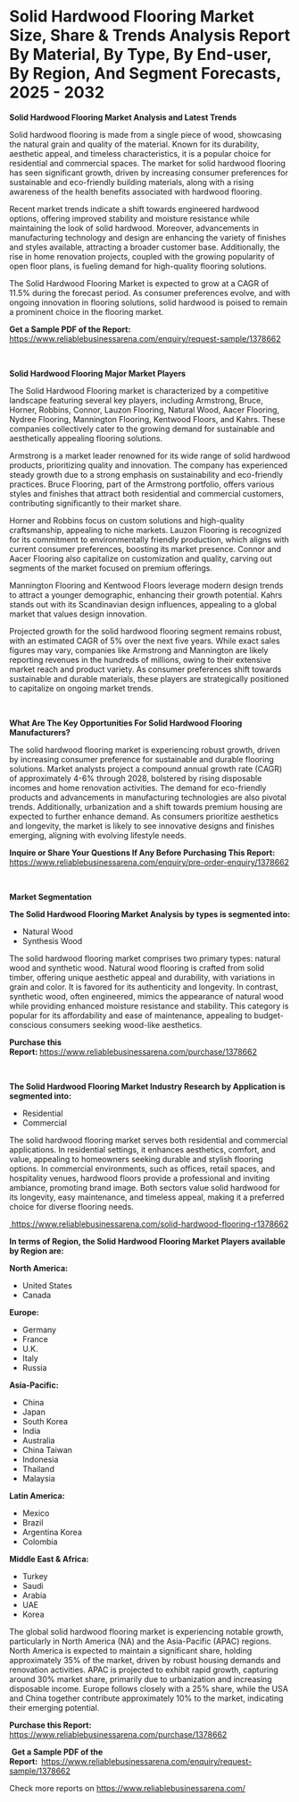 <p><h1>Solid Hardwood Flooring Market Size, Share & Trends Analysis Report By Material, By Type, By End-user, By Region, And Segment Forecasts, 2025 - 2032</h1></p><p><strong>Solid Hardwood Flooring Market Analysis and Latest Trends</strong></p>
<p><p>Solid hardwood flooring is made from a single piece of wood, showcasing the natural grain and quality of the material. Known for its durability, aesthetic appeal, and timeless characteristics, it is a popular choice for residential and commercial spaces. The market for solid hardwood flooring has seen significant growth, driven by increasing consumer preferences for sustainable and eco-friendly building materials, along with a rising awareness of the health benefits associated with hardwood flooring.</p><p>Recent market trends indicate a shift towards engineered hardwood options, offering improved stability and moisture resistance while maintaining the look of solid hardwood. Moreover, advancements in manufacturing technology and design are enhancing the variety of finishes and styles available, attracting a broader customer base. Additionally, the rise in home renovation projects, coupled with the growing popularity of open floor plans, is fueling demand for high-quality flooring solutions.</p><p>The Solid Hardwood Flooring Market is expected to grow at a CAGR of 11.5% during the forecast period. As consumer preferences evolve, and with ongoing innovation in flooring solutions, solid hardwood is poised to remain a prominent choice in the flooring market.</p></p>
<p><strong>Get a Sample PDF of the Report:&nbsp;</strong> <a href="https://www.reliablebusinessarena.com/enquiry/request-sample/1378662?utm_campaign=3566&utm_medium=2&utm_source=Github&utm_content=ia&utm_term=31032025&utm_id=solid-hardwood-flooring">https://www.reliablebusinessarena.com/enquiry/request-sample/1378662</a></p>
<p>&nbsp;</p>
<p><strong>Solid Hardwood Flooring Major Market Players</strong></p>
<p><p>The Solid Hardwood Flooring market is characterized by a competitive landscape featuring several key players, including Armstrong, Bruce, Horner, Robbins, Connor, Lauzon Flooring, Natural Wood, Aacer Flooring, Nydree Flooring, Mannington Flooring, Kentwood Floors, and Kahrs. These companies collectively cater to the growing demand for sustainable and aesthetically appealing flooring solutions.</p><p>Armstrong is a market leader renowned for its wide range of solid hardwood products, prioritizing quality and innovation. The company has experienced steady growth due to a strong emphasis on sustainability and eco-friendly practices. Bruce Flooring, part of the Armstrong portfolio, offers various styles and finishes that attract both residential and commercial customers, contributing significantly to their market share.</p><p>Horner and Robbins focus on custom solutions and high-quality craftsmanship, appealing to niche markets. Lauzon Flooring is recognized for its commitment to environmentally friendly production, which aligns with current consumer preferences, boosting its market presence. Connor and Aacer Flooring also capitalize on customization and quality, carving out segments of the market focused on premium offerings.</p><p>Mannington Flooring and Kentwood Floors leverage modern design trends to attract a younger demographic, enhancing their growth potential. Kahrs stands out with its Scandinavian design influences, appealing to a global market that values design innovation.</p><p>Projected growth for the solid hardwood flooring segment remains robust, with an estimated CAGR of 5% over the next five years. While exact sales figures may vary, companies like Armstrong and Mannington are likely reporting revenues in the hundreds of millions, owing to their extensive market reach and product variety. As consumer preferences shift towards sustainable and durable materials, these players are strategically positioned to capitalize on ongoing market trends.</p></p>
<p>&nbsp;</p>
<p><strong>What Are The Key Opportunities For Solid Hardwood Flooring Manufacturers?</strong></p>
<p><p>The solid hardwood flooring market is experiencing robust growth, driven by increasing consumer preference for sustainable and durable flooring solutions. Market analysts project a compound annual growth rate (CAGR) of approximately 4-6% through 2028, bolstered by rising disposable incomes and home renovation activities. The demand for eco-friendly products and advancements in manufacturing technologies are also pivotal trends. Additionally, urbanization and a shift towards premium housing are expected to further enhance demand. As consumers prioritize aesthetics and longevity, the market is likely to see innovative designs and finishes emerging, aligning with evolving lifestyle needs.</p></p>
<p><strong>Inquire or Share Your Questions If Any Before Purchasing This Report:</strong> <a href="https://www.reliablebusinessarena.com/enquiry/pre-order-enquiry/1378662?utm_campaign=3566&utm_medium=2&utm_source=Github&utm_content=ia&utm_term=31032025&utm_id=solid-hardwood-flooring">https://www.reliablebusinessarena.com/enquiry/pre-order-enquiry/1378662</a></p>
<p>&nbsp;</p>
<p><strong>Market Segmentation</strong></p>
<p><strong>The Solid Hardwood Flooring Market Analysis by types is segmented into:</strong></p>
<p><ul><li>Natural Wood</li><li>Synthesis Wood</li></ul></p>
<p><p>The solid hardwood flooring market comprises two primary types: natural wood and synthetic wood. Natural wood flooring is crafted from solid timber, offering unique aesthetic appeal and durability, with variations in grain and color. It is favored for its authenticity and longevity. In contrast, synthetic wood, often engineered, mimics the appearance of natural wood while providing enhanced moisture resistance and stability. This category is popular for its affordability and ease of maintenance, appealing to budget-conscious consumers seeking wood-like aesthetics.</p></p>
<p><strong>Purchase this Report:&nbsp;</strong><a href="https://www.reliablebusinessarena.com/purchase/1378662?utm_campaign=3566&utm_medium=2&utm_source=Github&utm_content=ia&utm_term=31032025&utm_id=solid-hardwood-flooring">https://www.reliablebusinessarena.com/purchase/1378662</a></p>
<p>&nbsp;</p>
<p><strong>The Solid Hardwood Flooring Market Industry Research by Application is segmented into:</strong></p>
<p><ul><li>Residential</li><li>Commercial</li></ul></p>
<p><p>The solid hardwood flooring market serves both residential and commercial applications. In residential settings, it enhances aesthetics, comfort, and value, appealing to homeowners seeking durable and stylish flooring options. In commercial environments, such as offices, retail spaces, and hospitality venues, hardwood floors provide a professional and inviting ambiance, promoting brand image. Both sectors value solid hardwood for its longevity, easy maintenance, and timeless appeal, making it a preferred choice for diverse flooring needs.</p></p>
<p><a href="https://www.reliablebusinessarena.com/solid-hardwood-flooring-r1378662?utm_campaign=3566&utm_medium=2&utm_source=Github&utm_content=ia&utm_term=31032025&utm_id=solid-hardwood-flooring">&nbsp;https://www.reliablebusinessarena.com/solid-hardwood-flooring-r1378662</a></p>
<p><strong>In terms of Region, the Solid Hardwood Flooring Market Players available by Region are:</strong></p>
<p>
    <p> <strong> North America: </strong>
        <ul>
            <li>United States</li>
            <li>Canada</li>
        </ul>
        </p> 
    <p> <strong> Europe: </strong>
        <ul>
            <li>Germany</li>
            <li>France</li>
            <li>U.K.</li>
            <li>Italy</li>
            <li>Russia</li>
        </ul>
        </p> 
    <p> <strong> Asia-Pacific: </strong>
        <ul>
            <li>China</li>
            <li>Japan</li>
            <li>South Korea</li>
            <li>India</li>
            <li>Australia</li>
            <li>China Taiwan</li>
            <li>Indonesia</li>
            <li>Thailand</li>
            <li>Malaysia</li>
        </ul>
        </p> 
    <p> <strong> Latin America: </strong>
        <ul>
            <li>Mexico</li>
            <li>Brazil</li>
            <li>Argentina Korea</li>
            <li>Colombia</li>
        </ul>
        </p> 
    <p> <strong> Middle East & Africa: </strong>
        <ul>
            <li>Turkey</li>
            <li>Saudi</li>
            <li>Arabia</li>
            <li>UAE</li>
            <li>Korea</li>
        </ul>
    </p>
    </p>
<p><p>The global solid hardwood flooring market is experiencing notable growth, particularly in North America (NA) and the Asia-Pacific (APAC) regions. North America is expected to maintain a significant share, holding approximately 35% of the market, driven by robust housing demands and renovation activities. APAC is projected to exhibit rapid growth, capturing around 30% market share, primarily due to urbanization and increasing disposable income. Europe follows closely with a 25% share, while the USA and China together contribute approximately 10% to the market, indicating their emerging potential.</p></p>
<p><strong>Purchase this Report: </strong><a href="https://www.reliablebusinessarena.com/purchase/1378662?utm_campaign=3566&utm_medium=2&utm_source=Github&utm_content=ia&utm_term=31032025&utm_id=solid-hardwood-flooring">https://www.reliablebusinessarena.com/purchase/1378662</a></p>
<p>&nbsp;<strong>Get a Sample PDF of the Report:&nbsp;&nbsp;</strong><a href="https://www.reliablebusinessarena.com/enquiry/request-sample/1378662?utm_campaign=3566&utm_medium=2&utm_source=Github&utm_content=ia&utm_term=31032025&utm_id=solid-hardwood-flooring">https://www.reliablebusinessarena.com/enquiry/request-sample/1378662</a></p>
<p><strong></strong></p>
<p>Check more reports on <a href="https://www.reliablebusinessarena.com/?utm_campaign=3566&utm_medium=2&utm_source=Github&utm_content=ia&utm_term=31032025&utm_id=solid-hardwood-flooring">https://www.reliablebusinessarena.com/</a></p>